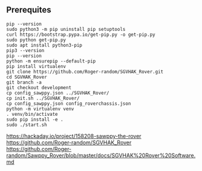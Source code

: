 ## Prerequites
```
pip --version
sudo python3 -m pip uninstall pip setuptools
curl https://bootstrap.pypa.io/get-pip.py -o get-pip.py
sudo python get-pip.py
sudo apt install python3-pip
pip3 --version
pip --version
python -m ensurepip --default-pip
pip install virtualenv
git clone https://github.com/Roger-random/SGVHAK_Rover.git
cd SGVHAK_Rover
git branch -a
git checkout development
cp config_sawppy.json ../SGVHAK_Rover/
cp init.sh ../SGVHAK_Rover/
cp config_sawppy.json config_roverchassis.json 
python -m virtualenv venv
. venv/bin/activate
sudo pip install -e .
sudo ./start.sh 
```
https://hackaday.io/project/158208-sawppy-the-rover<br>
https://github.com/Roger-random/SGVHAK_Rover<br>
https://github.com/Roger-random/Sawppy_Rover/blob/master/docs/SGVHAK%20Rover%20Software.md
